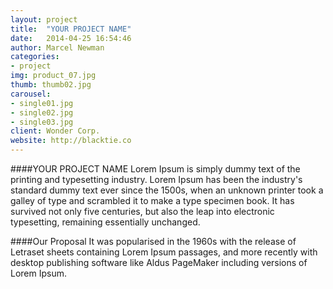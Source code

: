 ```yaml
---
layout: project
title:  "YOUR PROJECT NAME"
date:   2014-04-25 16:54:46
author: Marcel Newman
categories:
- project
img: product_07.jpg
thumb: thumb02.jpg
carousel:
- single01.jpg
- single02.jpg
- single03.jpg
client: Wonder Corp.
website: http://blacktie.co
---
```

####YOUR PROJECT NAME
Lorem Ipsum is simply dummy text of the printing and typesetting industry. Lorem Ipsum has been the industry's standard dummy text ever since the 1500s, when an unknown printer took a galley of type and scrambled it to make a type specimen book. It has survived not only five centuries, but also the leap into electronic typesetting, remaining essentially unchanged.

####Our Proposal
It was popularised in the 1960s with the release of Letraset sheets containing Lorem Ipsum passages, and more recently with desktop publishing software like Aldus PageMaker including versions of Lorem Ipsum.